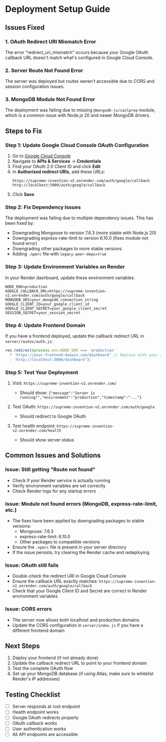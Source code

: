 # Deployment Setup Guide

## Issues Fixed

### 1. OAuth Redirect URI Mismatch Error
The error "redirect_uri_mismatch" occurs because your Google OAuth callback URL doesn't match what's configured in Google Cloud Console.

### 2. Server Route Not Found Error
The server was deployed but routes weren't accessible due to CORS and session configuration issues.

### 3. MongoDB Module Not Found Error
The deployment was failing due to missing `@mongodb-js/saslprep` module, which is a common issue with Node.js 20 and newer MongoDB drivers.

## Steps to Fix

### Step 1: Update Google Cloud Console OAuth Configuration

1. Go to [Google Cloud Console](https://console.cloud.google.com/)
2. Navigate to **APIs & Services** → **Credentials**
3. Find your OAuth 2.0 Client ID and click **Edit**
4. In **Authorized redirect URIs**, add these URLs:
   ```
   https://supreme-invention-v2.onrender.com/auth/google/callback
   http://localhost:5000/auth/google/callback
   ```
5. Click **Save**

### Step 2: Fix Dependency Issues

The deployment was failing due to multiple dependency issues. This has been fixed by:
- Downgrading Mongoose to version 7.6.3 (more stable with Node.js 20)
- Downgrading express-rate-limit to version 6.10.0 (fixes module not found error)
- Downgrading other packages to more stable versions
- Adding `.npmrc` file with `legacy-peer-deps=true`

### Step 3: Update Environment Variables on Render

In your Render dashboard, update these environment variables:

```
NODE_ENV=production
GOOGLE_CALLBACK_URL=https://supreme-invention-v2.onrender.com/auth/google/callback
MONGODB_URI=your_mongodb_connection_string
GOOGLE_CLIENT_ID=your_google_client_id
GOOGLE_CLIENT_SECRET=your_google_client_secret
SESSION_SECRET=your_session_secret
```

### Step 4: Update Frontend Domain

If you have a frontend deployed, update the callback redirect URL in `server/routes/auth.js`:

```javascript
res.redirect(process.env.NODE_ENV === 'production' 
  ? 'https://your-frontend-domain.com/dashboard' // Replace with your actual frontend URL
  : 'http://localhost:3000/dashboard');
```

### Step 5: Test Your Deployment

1. Visit: `https://supreme-invention-v2.onrender.com/`
   - Should show: `{"message":"Server is running!","environment":"production","timestamp":"..."}`

2. Test OAuth: `https://supreme-invention-v2.onrender.com/auth/google`
   - Should redirect to Google OAuth

3. Test health endpoint: `https://supreme-invention-v2.onrender.com/health`
   - Should show server status

## Common Issues and Solutions

### Issue: Still getting "Route not found"
- Check if your Render service is actually running
- Verify environment variables are set correctly
- Check Render logs for any startup errors

### Issue: Module not found errors (MongoDB, express-rate-limit, etc.)
- The fixes have been applied by downgrading packages to stable versions:
  - Mongoose: 7.6.3
  - express-rate-limit: 6.10.0
  - Other packages to compatible versions
- Ensure the `.npmrc` file is present in your server directory
- If the issue persists, try clearing the Render cache and redeploying

### Issue: OAuth still fails
- Double-check the redirect URI in Google Cloud Console
- Ensure the callback URL exactly matches: `https://supreme-invention-v2.onrender.com/auth/google/callback`
- Check that your Google Client ID and Secret are correct in Render environment variables

### Issue: CORS errors
- The server now allows both localhost and production domains
- Update the CORS configuration in `server/index.js` if you have a different frontend domain

## Next Steps

1. Deploy your frontend (if not already done)
2. Update the callback redirect URL to point to your frontend domain
3. Test the complete OAuth flow
4. Set up your MongoDB database (if using Atlas, make sure to whitelist Render's IP addresses)

## Testing Checklist

- [ ] Server responds at root endpoint
- [ ] Health endpoint works
- [ ] Google OAuth redirects properly
- [ ] OAuth callback works
- [ ] User authentication works
- [ ] All API endpoints are accessible

